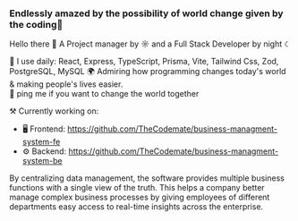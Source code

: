 ### Endlessly amazed by the possibility of world change given by the coding👋

Hello there 👋
A Project manager by ☼ and a Full Stack Developer by night ☾

🧰 I use daily: React, Express, TypeScript, Prisma, Vite, Tailwind Css, Zod, PostgreSQL, MySQL 
🌍 Admiring how programming changes today's world & making people's lives easier.  
💬 ping me if you want to change the world together  

⚒️ Currently working on: 
 - 🖥️ Frontend: https://github.com/TheCodemate/business-managment-system-fe  
 - ⚙️ Backend: https://github.com/TheCodemate/business-managment-system-be
   
By centralizing data management, the software provides multiple business functions with a single view of the truth. This helps a company better manage complex business processes by giving employees of different departments easy access to real-time insights across the enterprise.
